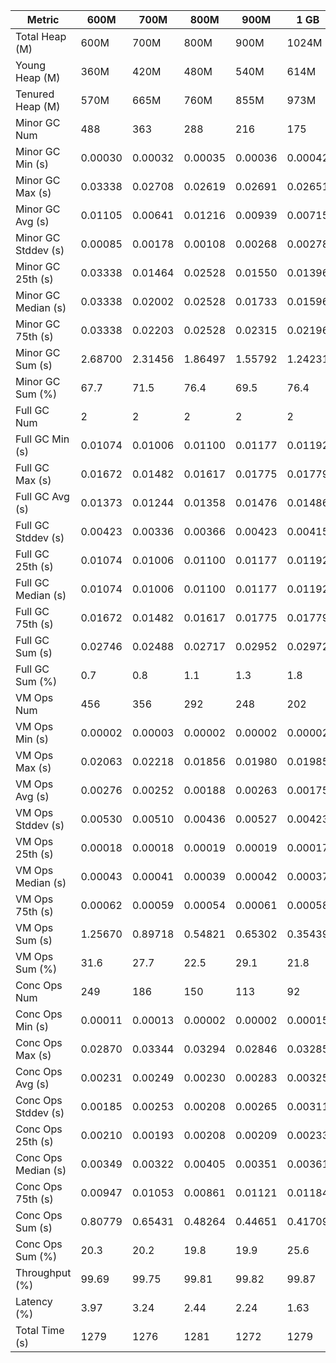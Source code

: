 | Metric | 600M | 700M | 800M | 900M | 1 GB | 2 GB | 4 GB | 8 GB |
|------|----|----|----|----|----|----|----|----|
| Total Heap (M) | 600M | 700M | 800M | 900M | 1024M | 2048M | 4096M | 8192M |
| Young Heap (M) | 360M | 420M | 480M | 540M | 614M | 1228M | 602M | 408M |
| Tenured Heap (M) | 570M | 665M | 760M | 855M | 973M | 1946M | 3892M | 7784M |
| Minor GC Num | 488 | 363 | 288 | 216 | 175 | 64 | 31 | 16 |
| Minor GC Min (s) | 0.00030 | 0.00032 | 0.00035 | 0.00036 | 0.00042 | 0.00066 | 0.00084 | 0.00090 |
| Minor GC Max (s) | 0.03338 | 0.02708 | 0.02619 | 0.02691 | 0.02651 | 0.02225 | 0.02149 | 0.01916 |
| Minor GC Avg (s) | 0.01105 | 0.00641 | 0.01216 | 0.00939 | 0.00715 | 0.00820 | 0.01071 | 0.00939 |
| Minor GC Stddev (s) | 0.00085 | 0.00178 | 0.00108 | 0.00268 | 0.00278 | 0.00090 | 0.00137 | 0.00103 |
| Minor GC 25th (s) | 0.03338 | 0.01464 | 0.02528 | 0.01550 | 0.01396 | 0.01475 | 0.02149 | 0.01602 |
| Minor GC Median (s) | 0.03338 | 0.02002 | 0.02528 | 0.01733 | 0.01596 | 0.01481 | 0.02149 | 0.01637 |
| Minor GC 75th (s) | 0.03338 | 0.02203 | 0.02528 | 0.02315 | 0.02196 | 0.01496 | 0.02149 | 0.01749 |
| Minor GC Sum (s) | 2.68700 | 2.31456 | 1.86497 | 1.55792 | 1.24231 | 0.52449 | 0.25015 | 0.15012 |
| Minor GC Sum (%) | 67.7 | 71.5 | 76.4 | 69.5 | 76.4 | 72.3 | 52.3 | 35.0 |
| Full GC Num | 2 | 2 | 2 | 2 | 2 | 2 | 2 | 2 |
| Full GC Min (s) | 0.01074 | 0.01006 | 0.01100 | 0.01177 | 0.01192 | 0.01475 | 0.02203 | 0.03490 |
| Full GC Max (s) | 0.01672 | 0.01482 | 0.01617 | 0.01775 | 0.01779 | 0.02165 | 0.03412 | 0.07011 |
| Full GC Avg (s) | 0.01373 | 0.01244 | 0.01358 | 0.01476 | 0.01486 | 0.01820 | 0.02807 | 0.05250 |
| Full GC Stddev (s) | 0.00423 | 0.00336 | 0.00366 | 0.00423 | 0.00415 | 0.00488 | 0.00855 | 0.02490 |
| Full GC 25th (s) | 0.01074 | 0.01006 | 0.01100 | 0.01177 | 0.01192 | 0.01475 | 0.02203 | 0.03490 |
| Full GC Median (s) | 0.01074 | 0.01006 | 0.01100 | 0.01177 | 0.01192 | 0.01475 | 0.02203 | 0.03490 |
| Full GC 75th (s) | 0.01672 | 0.01482 | 0.01617 | 0.01775 | 0.01779 | 0.02165 | 0.03412 | 0.07011 |
| Full GC Sum (s) | 0.02746 | 0.02488 | 0.02717 | 0.02952 | 0.02972 | 0.03640 | 0.05615 | 0.10501 |
| Full GC Sum (%) | 0.7 | 0.8 | 1.1 | 1.3 | 1.8 | 5.0 | 11.7 | 24.5 |
| VM Ops Num | 456 | 356 | 292 | 248 | 202 | 119 | 84 | 72 |
| VM Ops Min (s) | 0.00002 | 0.00003 | 0.00002 | 0.00002 | 0.00002 | 0.00002 | 0.00002 | 0.00002 |
| VM Ops Max (s) | 0.02063 | 0.02218 | 0.01856 | 0.01980 | 0.01985 | 0.02172 | 0.01801 | 0.06972 |
| VM Ops Avg (s) | 0.00276 | 0.00252 | 0.00188 | 0.00263 | 0.00175 | 0.00138 | 0.00205 | 0.00241 |
| VM Ops Stddev (s) | 0.00530 | 0.00510 | 0.00436 | 0.00527 | 0.00423 | 0.00402 | 0.00475 | 0.00980 |
| VM Ops 25th (s) | 0.00018 | 0.00018 | 0.00019 | 0.00019 | 0.00017 | 0.00017 | 0.00016 | 0.00017 |
| VM Ops Median (s) | 0.00043 | 0.00041 | 0.00039 | 0.00042 | 0.00037 | 0.00031 | 0.00035 | 0.00032 |
| VM Ops 75th (s) | 0.00062 | 0.00059 | 0.00054 | 0.00061 | 0.00058 | 0.00055 | 0.00057 | 0.00048 |
| VM Ops Sum (s) | 1.25670 | 0.89718 | 0.54821 | 0.65302 | 0.35439 | 0.16465 | 0.17204 | 0.17388 |
| VM Ops Sum (%) | 31.6 | 27.7 | 22.5 | 29.1 | 21.8 | 22.7 | 36.0 | 40.5 |
| Conc Ops Num | 249 | 186 | 150 | 113 | 92 | 32 | 17 | 8 |
| Conc Ops Min (s) | 0.00011 | 0.00013 | 0.00002 | 0.00002 | 0.00015 | 0.00044 | 0.00059 | 0.00068 |
| Conc Ops Max (s) | 0.02870 | 0.03344 | 0.03294 | 0.02846 | 0.03285 | 0.02752 | 0.01911 | 0.02955 |
| Conc Ops Avg (s) | 0.00231 | 0.00249 | 0.00230 | 0.00283 | 0.00325 | 0.00558 | 0.00358 | 0.01045 |
| Conc Ops Stddev (s) | 0.00185 | 0.00253 | 0.00208 | 0.00265 | 0.00311 | 0.00427 | 0.00239 | 0.00388 |
| Conc Ops 25th (s) | 0.00210 | 0.00193 | 0.00208 | 0.00209 | 0.00233 | 0.00361 | 0.00408 | 0.01262 |
| Conc Ops Median (s) | 0.00349 | 0.00322 | 0.00405 | 0.00351 | 0.00361 | 0.00641 | 0.00454 | 0.01527 |
| Conc Ops 75th (s) | 0.00947 | 0.01053 | 0.00861 | 0.01121 | 0.01184 | 0.01487 | 0.01592 | 0.02298 |
| Conc Ops Sum (s) | 0.80779 | 0.65431 | 0.48264 | 0.44651 | 0.41709 | 0.17867 | 0.08145 | 0.08356 |
| Conc Ops Sum (%) | 20.3 | 20.2 | 19.8 | 19.9 | 25.6 | 24.6 | 17.0 | 19.5 |
| Throughput (%) | 99.69 | 99.75 | 99.81 | 99.82 | 99.87 | 99.94 | 99.96 | 99.97 |
| Latency (%) | 3.97 | 3.24 | 2.44 | 2.24 | 1.63 | 0.73 | 0.48 | 0.43 |
| Total Time (s) | 1279 | 1276 | 1281 | 1272 | 1279 | 1277 | 1271 | 1266 |
